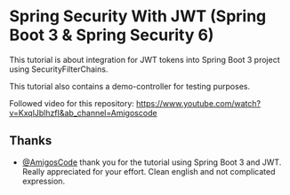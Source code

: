 
# Spring Security With JWT (Spring Boot 3 &amp; Spring Security 6)

This tutorial is about integration for JWT tokens into Spring Boot 3 project using SecurityFilterChains.

This tutorial also contains a demo-controller for testing purposes.

Followed video for this repository:
https://www.youtube.com/watch?v=KxqlJblhzfI&ab_channel=Amigoscode


## Thanks

- [@AmigosCode](https://www.youtube.com/@amigoscode) thank you for the tutorial using Spring Boot 3 and JWT. Really appreciated for your effort. Clean english and not complicated expression.

  